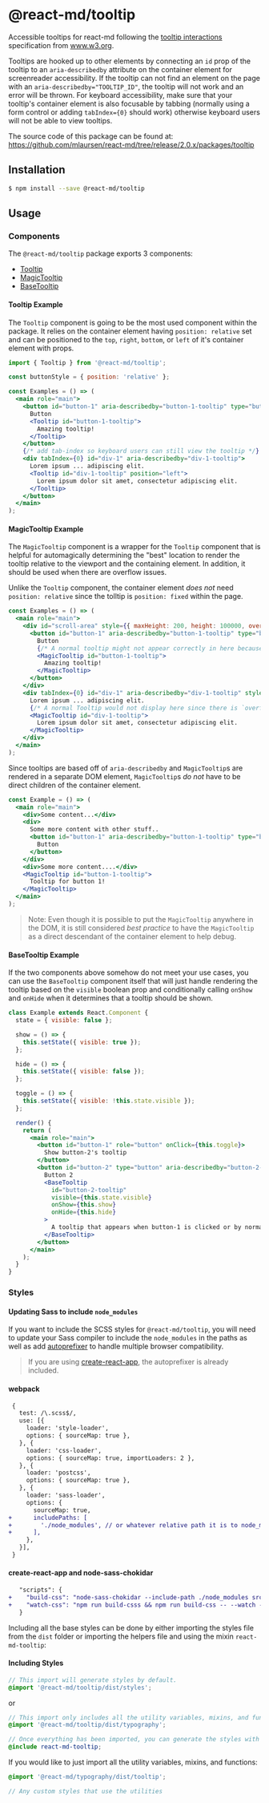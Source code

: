 # @react-md/tooltip
Accessible tooltips for react-md following the [tooltip interactions](https://www.w3.org/TR/wai-aria-practices/#tooltip) specification from www.w3.org.

Tooltips are hooked up to other elements by connecting an `id` prop of the tooltip to an `aria-describedby` attribute on the container element for screenreader accessibility. If the tooltip can not find an element on the page with an `aria-describedby="TOOLTIP_ID"`, the tooltip will not work and an error will be thrown. For keyboard accessibility, make sure that your tooltip's container element is also focusable by tabbing (normally using a form control or adding `tabIndex={0}` should work) otherwise keyboard users will not be able to view tooltips.

The source code of this package can be found at: https://github.com/mlaursen/react-md/tree/release/2.0.x/packages/tooltip

## Installation
```sh
$ npm install --save @react-md/tooltip
```

## Usage
### Components
The `@react-md/tooltip` package exports 3 components:
- [Tooltip](#tooltip-example)
- [MagicTooltip](#magictooltip-example)
- [BaseTooltip](#basetooltip-example)

#### Tooltip Example
The `Tooltip` component is going to be the most used component within the package. It relies on the container element having `position: relative` set and can be positioned to the `top`, `right`, `bottom`, or `left` of it's container element with props.

```jsx
import { Tooltip } from '@react-md/tooltip';

const buttonStyle = { position: 'relative' };

const Examples = () => (
  <main role="main">
    <button id="button-1" aria-describedby="button-1-tooltip" type="button" style={buttonStyle}>
      Button
      <Tooltip id="button-1-tooltip">
        Amazing tooltip!
      </Tooltip>
    </button>
    {/* add tab-index so keyboard users can still view the tooltip */}
    <div tabIndex={0} id="div-1" aria-describedby="div-1-tooltip">
      Lorem ipsum ... adipiscing elit.
      <Tooltip id="div-1-tooltip" position="left">
        Lorem ipsum dolor sit amet, consectetur adipiscing elit.
      </Tooltip>
    </button>
  </main>
);
```

#### MagicTooltip Example
The `MagicTooltip` component is a wrapper for the `Tooltip` component that is helpful for automagically determining the "best" location to render the tooltip relative to the viewport and the containing element. In addition, it should be used when there are overflow issues.

Unlike the `Tooltip` component, the container element *does not* need `position: relative` since the tolltip is `position: fixed` within the page.

```jsx
const Examples = () => (
  <main role="main">
    <div id="scroll-area" style={{ maxHeight: 200, height: 100000, overflow: 'auto', width: 180 }}>
      <button id="button-1" aria-describedby="button-1-tooltip" type="button">
        Button
        {/* A normal tooltip might not appear correctly in here because the scroll area has `overflow: auto` which will hide elements that appear outside of it will be hidden */}
        <MagicTooltip id="button-1-tooltip">
          Amazing tooltip!
        </MagicTooltip>
      </button>
    </div>
    <div tabIndex={0} id="div-1" aria-describedby="div-1-tooltip" style={{ overflow: "hidden", width: 100, height: 100 }}>
      Lorem ipsum ... adipiscing elit.
      {/* A normal Tooltip would not display here since there is `overflow: hidden` on the container element */}
      <MagicTooltip id="div-1-tooltip">
        Lorem ipsum dolor sit amet, consectetur adipiscing elit.
      </MagicTooltip>
    </div>
  </main>
);
```

Since tooltips are based off of `aria-describedby` and `MagicTooltip`s are rendered in a separate DOM element, `MagicTooltip`s *do not* have to be direct children of the container element.

```jsx
const Example = () => (
  <main role="main">
    <div>Some content...</div>
    <div>
      Some more content with other stuff..
      <button id="button-1" aria-describedby="button-1-tooltip" type="button">
        Button
      </button>
    </div>
    <div>Some more content....</div>
    <MagicTooltip id="button-1-tooltip">
      Tooltip for button 1!
    </MagicTooltip>
  </main>
);
```

> Note: Even though it is possible to put the `MagicTooltip` anywhere in the DOM, it is still considered _best practice_ to have the `MagicTooltip` as a direct descendant of the container element to help debug.

#### BaseTooltip Example
If the two components above somehow do not meet your use cases, you can use the `BaseTooltip` component itself that will just handle rendering the tooltip based on the `visible` boolean prop and conditionally calling `onShow` and `onHide` when it determines that a tooltip should be shown.

```jsx
class Example extends React.Component {
  state = { visible: false };

  show = () => {
    this.setState({ visible: true });
  };

  hide = () => {
    this.setState({ visible: false });
  };

  toggle = () => {
    this.setState({ visible: !this.state.visible });
  };

  render() {
    return (
      <main role="main">
        <button id="button-1" role="button" onClick={this.toggle}>
          Show button-2's tooltip
        </button>
        <button id="button-2" type="button" aria-describedby="button-2-tooltip">
          Button 2
          <BaseTooltip
            id="button-2-tooltip"
            visible={this.state.visible}
            onShow={this.show}
            onHide={this.hide}
          >
            A tooltip that appears when button-1 is clicked or by normal tooltip behavior for button-2.
          </BaseTooltip>
        </button>
      </main>
    );
  }
}
```

### Styles
#### Updating Sass to include `node_modules`
If you want to include the SCSS styles for `@react-md/tooltip`, you will need to update your Sass compiler to include the `node_modules` in the paths as well as add [autoprefixer](https://github.com/postcss/autoprefixer) to handle multiple browser compatibility.

> If you are using [create-react-app](https://github.com/facebook/create-react-app), the autoprefixer is already included.

#### webpack
```diff
 {
   test: /\.scss$/,
   use: [{
     loader: 'style-loader',
     options: { sourceMap: true },
   }, {
     loader: 'css-loader',
     options: { sourceMap: true, importLoaders: 2 },
   }, {
     loader: 'postcss',
     options: { sourceMap: true },
   }, {
     loader: 'sass-loader',
     options: {
       sourceMap: true,
+      includePaths: [
+        './node_modules', // or whatever relative path it is to node_modules
+      ],
     },
   }],
 }
```

#### create-react-app and node-sass-chokidar
```diff
   "scripts": {
+    "build-css": "node-sass-chokidar --include-path ./node_modules src/ -o src/",
+    "watch-css": "npm run build-csss && npm run build-css -- --watch --recursive"
   }
```

Including all the base styles can be done by either importing the styles file from the `dist` folder or importing the helpers file and using the mixin `react-md-tooltip`:

#### Including Styles
```scss
// This import will generate styles by default.
@import '@react-md/tooltip/dist/styles';
```

or

```scss
// This import only includes all the utility variables, mixins, and functions.
@import '@react-md/tooltip/dist/typography';

// Once everything has been imported, you can generate the styles with the following mixin
@include react-md-tooltip;
```

If you would like to just import all the utility variables, mixins, and functions:
```scss
@import '@react-md/typography/dist/tooltip';

// Any custom styles that use the utilities
```
